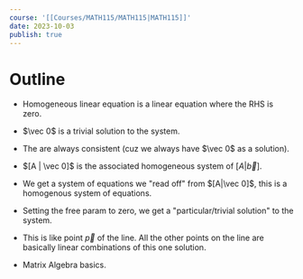 ```yaml
---
course: '[[Courses/MATH115/MATH115|MATH115]]'
date: 2023-10-03
publish: true
---
```


# Outline
- Homogeneous linear equation is a linear equation where the RHS is zero.
- $\vec 0$ is a trivial solution to the system.
- The are always consistent (cuz we always have $\vec 0$ as a solution).
- $[A | \vec 0]$ is the associated homogeneous system of $[A | \vec b]$.
- We get a system of equations we "read off" from $[A|\vec 0]$, this is a homogenous system of equations.
- Setting the free param to zero, we get a "particular/trivial solution" to the system.
- This is like point $\vec p$ of the line. All the other points on the line are basically linear combinations of this one solution.

- Matrix Algebra basics.